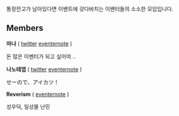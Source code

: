 통장잔고가 남아있다면 이벤트에 갖다바치는 이벤터들의 소소한 모임입니다.

## Members

**마나**
( [twitter](https://twitter.com/mana_mizuki) [eventernote](http://www.eventernote.com/users/mana_mizuki) )


돈 많은 이벤터가 되고 싶어여 ..

**나노테엽**
( [twitter](https://twitter.com/nano_teyep) [eventernote](http://www.eventernote.com/users/tolight20) )


せーので、アイカツ！

**Reverism**
( [eventernote](http://www.eventernote.com/users/sumin246) )


성우덕, 일상물 난민
